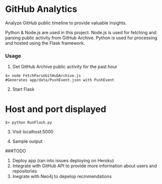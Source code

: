 GitHub Analytics
===============

Analyze GitHub public timeline to provide valuable insights.

Python & Node.js are used in this project. Node.js is used for fetching and parsing public activity from GitHub Archive. 
Python is used for processing and hosted using the Flask framework. 

### Usage 
1. Get GitHub Archive public activity for the past hour
````
$> node FetchParseGitHubArchive.js  
#Generates app/data/PushEvent.json with PushEvent
```` 
2. Start Flask
# Host and port  displayed
````
$> python RunFlash.py
````
3. Visit localhost:5000 

4. Sample output

###TODO
1. Deploy app (ran into issues deploying on Heroku)
2. Integrate with GitHub API to provide more information about users and repositories
3. Inegrate with Neo4j to depelop recmmendations
